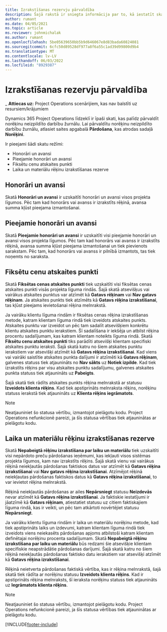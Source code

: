```yaml
---
title: Izrakstīšanas rezervju pārvaldība
description: Šajā rakstā ir sniegta informācija par to, kā iestatīt skatīt uzkrātos rēķinus risinājumā Project Operations un strādāt ar tiem.
author: rumant
ms.date: 04/05/2021
ms.topic: article
ms.reviewer: johnmichalak
ms.author: rumant
ms.openlocfilehash: 5be05639650bb5b9d646067e8d83bada60824081
ms.sourcegitcommit: 6cfc50d89528df977a8f6a55c1ad39d99800d9b4
ms.translationtype: MT
ms.contentlocale: lv-LV
ms.lasthandoff: 06/03/2022
ms.locfileid: "8929387"
---
```

# <a name="manage-billing-backlog"></a>Izrakstīšanas rezervju pārvaldība

_ **Attiecas uz:** Project Operations scenārijiem, kas nav balstīti uz resursiem/krājumiem

Dynamics 365 Project Operations līdzeklī ir īpaši skati, kas palīdz pārvaldīt norēķinu neizpildīto darbību žurnālu. Lai pārvaldītu norēķinu neizpildīto darbību žurnālu, atlasiet saites apgabalā **Pārdošana**, kas atrodas sadaļā **Norēķini**. 

Ir pieejami šādi skatu režīmi:

- Honorāri un avansi
- Pieejamie honorāri un avansi
- Fiksētu cenu atskaites punkti
- Laika un materiālu rēķinu izrakstīšanas rezerve

## <a name="retainers-and-advances"></a>Honorāri un avansi

Skatā **Honorāri un avansi** ir uzskaitīti honorāri un avansi visos projekta līgumos. Pēc tam kad honorārs vai avanss ir izrakstīts rēķinā, avansa summa kļūst pieejama izmantošanai.

## <a name="available-retainers-and-advances"></a>Pieejamie honorāri un avansi

Skatā **Pieejamie honorāri un avansi** ir uzskaitīti visi pieejamie honorāri un avansi visos projekta līgumos. Pēc tam kad honorārs vai avanss ir izrakstīts rēķinā, avansa summa kļūst pieejama izmantošanai un tiek pievienots sarakstam. Pēc tam, kad honorārs vai avanss ir pilnībā izmantots, tas tiek noņemts no saraksta.

## <a name="fixed-price-milestones"></a>Fiksētu cenu atskaites punkti

Skatā **Fiksētas cenas atskaites punkti** tiek uzskaitīti visi fiksētas cenas atskaites punkti visās projekta līguma rindās. Šajā skatā atsevišķus vai vairākus atskaites punktus var atzīmēt kā **Gatavs rēķinam** vai **Nav gatavs rēķinam**. Ja atskaites punkts tiek atzīmēts kā **Gatavs rēķina izrakstīšanai**, tas kļūst pieejams ievietošanai rēķina melnrakstā.

Ja vairāku klientu līguma rindām ir fiksētas cenas rēķina izrakstīšanas metode, katram klientam līguma rindā tiek izveidots atskaites punkts. Atskaites punktu var izveidot un pēc tam sadalīt atsevišķiem konkrētu klientu atskaites punktu ierakstiem. Šī sadalīšana ir iekšēja un atbilst rēķina procentu sadalījumam, kas katram klientam noteikts līguma rindā. Skatā **Fiksētu cenu atskaites punkti** tiks parādīti atsevišķi klientam specifiski atskaites punktu ieraksti. Šajā skatā katru no šiem atskaites punktu ierakstiem var atsevišķi atzīmēt kā **Gatavs rēķina izrakstīšanai**. Kad viens vai vairāki saistītie atskaites punkta dalījumi ir atzīmēti kā **Gatavs rēķinam**, galvenes statuss tiek atjaunināts no **Nav sākts** uz **Notiek izpilde**. Kad tiek izrakstīts rēķins par visu atskaites punktu sadalījumu, galvenes atskaites punkta statuss tiek atjaunināts uz **Pabeigts**.

Šajā skatā tiek rādīts atskaites punkts rēķina melnrakstā ar statusu **Izveidots klienta rēķins**. Kad tiek apstiprināts melnraksta rēķins, norēķinu statuss ierakstā tiek atjaunināts uz **Klienta rēķins iegrāmatots**. 

> [!NOTE] 
> Neatjauniniet šo statusa vērtību, izmantojot pielāgotu kodu. Project Operations nefunkcionē pareizi, ja šīs statusa vērtības tiek atjauninātas ar pielāgotu kodu.

## <a name="time-and-material-billing-backlog"></a>Laika un materiālu rēķinu izrakstīšanas rezerve

Skatā **Nepabeigtā rēķinu izrakstīšana par laiku un materiālu** tiek uzskaitīti visi nepārdoto preču pārdošanas ieņēmumi, kas iekļauti visos sistēmas projekta līgumos, kam nav izrakstīts rēķins. Šajā skatā vienu vai vairākus rēķinā neiekļautās pārdošanas faktiskos datus var atzīmēt kā **Gatavs rēķina izrakstīšanai** vai **Nav gatavs rēķina izrakstīšanai**. Atzīmējot rēķinā neiekļautas pārdošanas faktiskos datus kā **Gatavs rēķina izrakstīšanai**, to var ievietot rēķina melnrakstā.

Rēķinā neiekļautās pārdošanas ar ailes **Nepārsniegt** statusu **Neizdevās** nevar atzīmēt kā **Gatavs rēķina izrakstīšanai**. Ja faktiskie iestatījumi ir jāatzīmē kā **Gatavs rēķinam**, atiestatiet statusu uz citiem faktiskajiem līguma rindā, kas ir veikti, un pēc tam atkārtoti novērtējiet statusu **Nepārsniegt**.

Ja vairāku klientu līguma rindām ir laika un materiālu norēķinu metode, kad tiek apstiprināts laiks un izdevumi, katram klientam līguma rindā tiek izveidots viens neiekasēts pārdošanas apjoms atbilstoši katram klientam definētajai norēķinu procenta sadalījumam. Skatā **Nepabeigtā rēķinu izrakstīšana par laiku un materiālu** būs redzami šie atsevišķie klientam specifiskie neapstrādātie pārdošanas darījumi. Šajā skatā katru no šiem rēķinā neiekļautās pārdošanas faktisko datu ierakstiem var atsevišķi atzīmēt kā **Gatavs rēķina izrakstīšanai**.

Rēķinā neietverta pārdošanas faktiskā vērtība, kas ir rēķina melnrakstā, šajā skatā tiek rādīta ar norēķinu statusu **Izveidots klienta rēķins**. Kad ir apstiprināts rēķina melnraksts, šī ieraksta norēķinu statuss tiek atjaunināts uz **Iegrāmatots klienta rēķins**. 

> [!NOTE] 
> Neatjauniniet šo statusa vērtību, izmantojot pielāgotu kodu. Project Operations nefunkcionē pareizi, ja šīs statusa vērtības tiek atjauninātas ar pielāgotu kodu.


[!INCLUDE[footer-include](../includes/footer-banner.md)]
